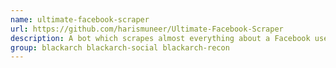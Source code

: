 ```yaml
---
name: ultimate-facebook-scraper
url: https://github.com/harismuneer/Ultimate-Facebook-Scraper
description: A bot which scrapes almost everything about a Facebook user's profile.
group: blackarch blackarch-social blackarch-recon
---
```

